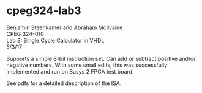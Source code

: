 # cpeg324-lab3  
Benjamin Steenkamer and Abraham McIlvaine  
CPEG 324-010  
Lab 3: Single Cycle Calculator in VHDL  
5/3/17  
  
Supports a simple 8-bit instruction set. Can add or subtract positive and/or negative numbers. With some small edits, this was successfully implemented and run on Basys 2 FPGA test board.  

See pdfs for a detailed description of the ISA.
